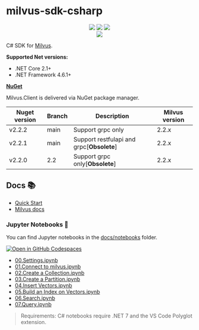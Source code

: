 ﻿# milvus-sdk-csharp

<div class="column" align="middle">
  <a href="https://milvusio.slack.com/archives/C053HTUQGUC"><img src="https://img.shields.io/badge/Join-Slack-orange?logo=slack&amp;logoColor=white&style=flat-square"></a>
  <img src="https://img.shields.io/nuget/v/io.milvus"/>
  <img src="https://img.shields.io/nuget/dt/io.milvus"/>
</div>

<div align="middle">
    <img src="milvussharp.png"/>
</div>

C# SDK for [Milvus](https://github.com/milvus-io/milvus).

**Supported Net versions:**
* .NET Core 2.1+
* .NET Framework 4.6.1+

**[NuGet](https://www.nuget.org/packages/Milvus.Client/)**

Milvus.Client is delivered via NuGet package manager.

| Nuget version | Branch | Description | Milvus version
| --- | --- | --- | --- |
| v2.2.2 | main | Support grpc only | 2.2.x |
| v2.2.1 | main | Support restfulapi and grpc[**Obsolete**] | 2.2.x |
| v2.2.0 | 2.2 | Support grpc only[**Obsolete**] | 2.2.x |

## Docs 📚

* [Quick Start](./docs/readme.md)
* [Milvus docs](https://milvus.io/docs)

### Jupyter Notebooks 📙

You can find Jupyter notebooks in the [docs/notebooks](./docs/notebooks) folder.

[![Open in GitHub Codespaces](https://github.com/codespaces/badge.svg)](https://codespaces.new/milvus-io/milvus-sdk-csharp)

* [00.Settings.ipynb](./docs/notebooks/00.Settings.ipynb)
* [01.Connect to milvus.ipynb](./docs/notebooks/01.Connect%20to%20milvus.ipynb)
* [02.Create a Collection.ipynb](./docs/notebooks/02.Create%20a%20Collection.ipynb)
* [03.Create a Partition.ipynb](./docs/notebooks/03.Create%20a%20Partition.ipynb)
* [04.Insert Vectors.ipynb](./docs/notebooks/04.Insert%20Vectors.ipynb)
* [05.Build an Index on Vectors.ipynb](./docs/notebooks/05.Build%20an%20Index%20on%20Vectors.ipynb)
* [06.Search.ipynb](./docs/notebooks/06.Search.ipynb)
* [07.Query.ipynb](./docs/notebooks/07.Query.ipynb)

> Requirements: C# notebooks require .NET 7 and the VS Code Polyglot extension.
